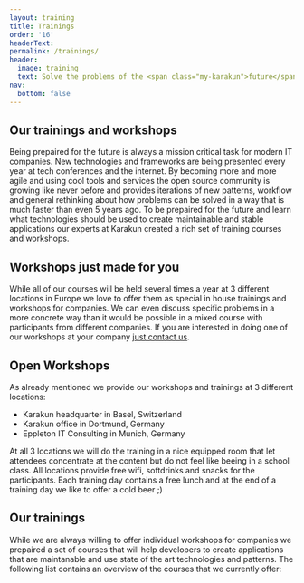 ```yaml
---
layout: training
title: Trainings
order: '16'
headerText: 
permalink: /trainings/
header:
  image: training
  text: Solve the problems of the <span class="my-karakun">future</span>
nav:
  bottom: false
---
```

## Our trainings and workshops
Being prepaired for the future is always a mission critical task for modern IT companies. New technologies and
frameworks are being presented every year at tech conferences and the internet. By becoming more and more agile and
using cool tools and services the open source community is growing like never before and provides iterations of
new patterns, workflow and general rethinking about how problems can be solved in a way that is much faster than even
5 years ago. To be prepaired for the future and learn what technologies should be used to create maintainable
and stable applications our experts at Karakun created a rich set of training courses and workshops.

## Workshops just made for you
While all of our courses will be held several times a year at 3 different locations in Europe we love to offer them
as special in house trainings and workshops for companies. We can even discuss specific problems in a more
concrete way than it would be possible in a mixed course with participants from different companies. If you are interested
in doing one of our workshops at your company [just contact us]((mailto:hendrik.ebbers@karakun.com)).

## Open Workshops
As already mentioned we provide our workshops and trainings at 3 different locations:

* Karakun headquarter in Basel, Switzerland
* Karakun office in Dortmund, Germany
* Eppleton IT Consulting in Munich, Germany

At all 3 locations we will do the training in a nice equipped room that let attendees concentrate at the content but
do not feel like beeing in a school class. All locations provide free wifi, softdrinks and snacks for the 
participants. Each training day contains a free lunch and at the end of a training day we like to offer a cold beer ;)

## Our trainings
While we are always willing to offer individual workshops for companies we prepaired a set of courses that will help developers to create applications that are maintanable and use state of the art technologies and patterns. The following list contains an overview of the courses that we currently offer:
